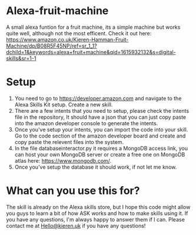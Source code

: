 # Alexa-fruit-machine
A small alexa funtion for a fruit machine, its a simple machine but works quite well, although not the most efficent. Check it out here: https://www.amazon.co.uk/Kieren-Hamman-Fruit-Machine/dp/B08R5F45NP/ref=sr_1_1?dchild=1&keywords=alexa+fruit+machine&qid=1615932132&s=digital-skills&sr=1-1

# Setup

1. You need to go to https://developer.amazon.com and navigate to the Alexa Skills Kit setup. Create a new skill.
2. There are a few intents that you need to setup, please check the intents file in the repository, It should have a json that you can just copy paste into the amazon developer console to generate the intents.
3. Once you've setup your intents, you can import the code into your skill. Go to the code section of the amazon developer board and create and copy paste the relevent files into the system.
4. In the file databaseinteractor.py it requires a MongoDB access link, you can host your own MongoDB server or create a free one on MongoDB atlas here: https://www.mongodb.com/. 
5. Once you've setup the database it should work, if not let me know. 

# What can you use this for?
The skill is already on the Alexa skills store, but I hope this code might allow you guys to learn a bit of how ASK works and how to make skills using it. If you have any questions, I'm always happy to answer them if I can. Please contact me at Hello@kieren.uk if you have any questions!

